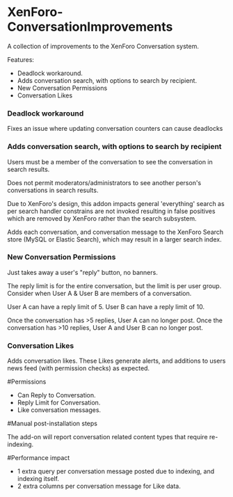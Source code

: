 XenForo-ConversationImprovements
======================

A collection of improvements to the XenForo Conversation system.

Features:
- Deadlock workaround.
- Adds conversation search, with options to search by recipient.
- New Conversation Permissions
- Conversation Likes

### Deadlock workaround

Fixes an issue where updating conversation counters can cause deadlocks

### Adds conversation search, with options to search by recipient

Users must be a member of the conversation to see the conversation in search results.

Does not permit moderators/administrators to see another person's conversations in search results.

Due to XenForo's design, this addon impacts general 'everything' search as per search handler constrains are not invoked resulting in false positives which are removed by XenForo rather than the search subsystem.

Adds each conversation, and conversation message to the XenForo Search store (MySQL or Elastic Search), which may result in a larger search index.

### New Conversation Permissions

Just takes away a user's "reply" button, no banners.

The reply limit is for the entire conversation, but the limit is per user group. Consider when User A & User B are members of a conversation.

User A can have a reply limit of 5.
User B can have a reply limit of 10.

Once the conversation has >5 replies, User A can no longer post.
Once the conversation has >10 replies, User A and User B can no longer post.

### Conversation Likes

Adds conversation likes. These Likes generate alerts, and additions to users news feed (with permission checks) as expected.

#Permissions

- Can Reply to Conversation.
- Reply Limit for Conversation.
- Like conversation messages.

#Manual post-installation steps

The add-on will report conversation related content types that require re-indexing.

#Performance impact

- 1 extra query per conversation message posted due to indexing, and indexing itself.
- 2 extra columns per conversation message for Like data.

